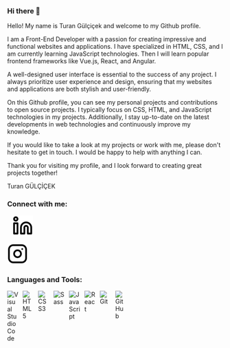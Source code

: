 ### Hi there 👋

Hello! My name is Turan Gülçiçek and welcome to my Github profile.

I am a Front-End Developer with a passion for creating impressive and functional websites and applications. I have specialized in HTML, CSS, and I am currently learning JavaScript technologies. Then I will learn popular frontend frameworks like Vue.js, React, and Angular.

A well-designed user interface is essential to the success of any project. I always prioritize user experience and design, ensuring that my websites and applications are both stylish and user-friendly.

On this Github profile, you can see my personal projects and contributions to open source projects. I typically focus on CSS, HTML, and JavaScript technologies in my projects. Additionally, I stay up-to-date on the latest developments in web technologies and continuously improve my knowledge.

If you would like to take a look at my projects or work with me, please don't hesitate to get in touch. I would be happy to help with anything I can.

Thank you for visiting my profile, and I look forward to creating great projects together!

Turan GÜLÇİÇEK




### Connect with me:

&nbsp;&nbsp;
[![website](linkedin-light.svg)](https://www.linkedin.com/in/turangulcicek/)
<!-- [![website](linkedin-dark.svg)](https://www.linkedin.com/in/turangulcicek/) -->
[![website](instagram-light.svg)](https://www.instagram.com/turangulcicek/)
<!-- [![website](instagram-dark.svg)](https://instagram.com/codeSTACKr#gh-dark-mode-only) -->

### Languages and Tools:

<img align="left" alt="Visual Studio Code" width="26px" src="https://cdn.jsdelivr.net/gh/devicons/devicon/icons/vscode/vscode-original.svg" style="padding-right:10px;" />
<img align="left" alt="HTML5" width="26px" src="https://cdn.jsdelivr.net/gh/devicons/devicon/icons/html5/html5-original.svg" style="padding-right:10px;" />
<img align="left" alt="CSS3" width="26px" src="https://cdn.jsdelivr.net/gh/devicons/devicon/icons/css3/css3-original.svg" style="padding-right:10px;" />
<img align="left" alt="Sass" width="26px" src="https://cdn.jsdelivr.net/gh/devicons/devicon/icons/sass/sass-original.svg" style="padding-right:10px;" />
<img align="left" alt="JavaScript" width="26px" src="https://cdn.jsdelivr.net/gh/devicons/devicon/icons/javascript/javascript-original.svg" style="padding-right:10px;" />
<img align="left" alt="React" width="26px" src="https://cdn.jsdelivr.net/gh/devicons/devicon/icons/react/react-original.svg" style="padding-right:10px;" />
<img align="left" alt="Git" width="26px" src="https://cdn.jsdelivr.net/gh/devicons/devicon/icons/git/git-original.svg" style="padding-right:10px;" />
<img align="left" alt="GitHub" width="26px" src="https://user-images.githubusercontent.com/3369400/139448065-39a229ba-4b06-434b-bc67-616e2ed80c8f.png" style="padding-right:10px;" />

